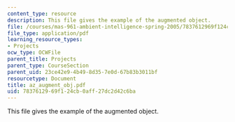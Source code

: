```yaml
---
content_type: resource
description: This file gives the example of the augmented object.
file: /courses/mas-961-ambient-intelligence-spring-2005/7837612969f124cb0aff27dc2d42c6ba_az_augment_obj.pdf
file_type: application/pdf
learning_resource_types:
- Projects
ocw_type: OCWFile
parent_title: Projects
parent_type: CourseSection
parent_uid: 23ce42e9-4b49-8d35-7e0d-67b83b3011bf
resourcetype: Document
title: az_augment_obj.pdf
uid: 78376129-69f1-24cb-0aff-27dc2d42c6ba
---
```

This file gives the example of the augmented object.

